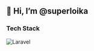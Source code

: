 ## 👋 Hi, I’m @superloika

### Tech Stack
![Laravel]([https://icons8.com/icon/lRjcvhvtR81o/laravel](https://img.icons8.com/fluency/512/laravel.png))
